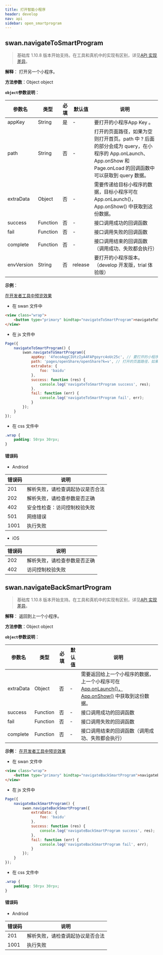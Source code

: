```yaml
---
title: 打开智能小程序
header: develop
nav: api
sidebar: open_smartprogram
---
```


## swan.navigateToSmartProgram

> 基础库 1.10.8 版本开始支持。在工具和真机中的实现有区别，详见[API 实现差异](https://smartprogram.baidu.com/docs/develop/devtools/diff/)。

**解释**： 打开另一个小程序。

**方法参数**：Object object

**`object`参数说明**：

|参数名 |类型  |必填 | 默认值 |说明|
|---- | ---- | ---- | ----|----|
|appKey | String | 是 | -| 要打开的小程序App Key 。|
|path | String | 否 | -| 打开的页面路径，如果为空则打开首页。path 中 ? 后面的部分会成为 query，在小程序的 App.onLaunch、App.onShow 和 Page.onLoad 的回调函数中可以获取到 query 数据。|
|extraData | Object | 否 | -| 需要传递给目标小程序的数据，目标小程序可在 App.onLaunch()，App.onShow() 中获取到这份数据。|
|success | Function |  否  | -| 接口调用成功的回调函数|
|fail   | Function  |  否  | -| 接口调用失败的回调函数|
|complete  |  Function  |  否 | -|  接口调用结束的回调函数（调用成功、失败都会执行）|
|envVersion	|String	|否|release|	要打开的小程序版本。（develop 开发版，trial 体验版）|

**示例**：

<a href="swanide://fragment/08bcf5aff52ed378f39c8112eb3d4a051559044193460" title="在开发者工具中预览效果" target="_self">在开发者工具中预览效果</a>

* 在 swan 文件中

```html
<view class="wrap">
    <button type="primary" bindtap="navigateToSmartProgram">navigateToSmartProgram</button>
</view>
```

* 在 js 文件中

```js
Page({
    navigateToSmartProgram() {
        swan.navigateToSmartProgram({
            appKey: '4fecoAqgCIUtzIyA4FAPgoyrc4oUc25c', // 要打开的小程序 App Key
            path: 'pages/openShare/openShare?k=v', // 打开的页面路径，如果为空则打开首页
            extraData: {
                foo: 'baidu'
            },
            success: function (res) {
                console.log('navigateToSmartProgram success', res);
            },
            fail: function (err) {
                console.log('navigateToSmartProgram fail', err);
            }
        });
    }
});
```
* 在 css 文件中

```css
.wrap {
    padding: 50rpx 30rpx;
}
```

#### 错误码
* Andriod

|错误码|说明|
|--|--|
|201|解析失败，请检查调起协议是否合法|
|202|解析失败，请检查参数是否正确|
|402|安全性检查：访问控制校验失败|
|501|网络错误|
|1001|执行失败|

* iOS

|错误码|说明|
|--|--|
|202|解析失败，请检查参数是否正确      |
|402|访问控制校验失败|

## swan.navigateBackSmartProgram

>  基础库 1.10.8 版本开始支持。在工具和真机中的实现有区别，详见[API 实现差异](https://smartprogram.baidu.com/docs/develop/devtools/diff/)。

**解释**： 返回到上一个小程序。

**方法参数**：Object object

**`object`参数说明**：

|参数名 |类型  |必填 | 默认值 |说明|
|---- | ---- | ---- | ----|----|
|extraData | Object | 否 | -| 需要返回给上一个小程序的数据，上一个小程序可在 [App.onLaunch()，App.onShow()](http://smartprogram.baidu.com/docs/develop/framework/app_service_register/) 中获取到这份数据。|
|success | Function |  否  | -| 接口调用成功的回调函数|
|fail   | Function  |  否  | -| 接口调用失败的回调函数|
|complete  |  Function  |  否 | -|  接口调用结束的回调函数（调用成功、失败都会执行）|

**示例**：
<a href="swanide://fragment/df2bcb7ca1229b466e859bc1a40c21091559044133015" title="在开发者工具中预览效果" target="_self">在开发者工具中预览效果</a>

* 在 swan 文件中

```html
<view class="wrap">
    <button type="primary" bindtap="navigateBackSmartProgram">navigateBackSmartProgram</button>
</view>
```

* 在 js 文件中

```js
Page({
    navigateBackSmartProgram() {
        swan.navigateBackSmartProgram({
            extraData: {
                foo: 'baidu'
            },
            success: function (res) {
                console.log('navigateBackSmartProgram success', res);
            },
            fail: function (err) {
                console.log('navigateBackSmartProgram fail', err);
            }
        });
    }
});
```
* 在 css 文件中

```css
.wrap {
    padding: 50rpx 30rpx;
}
```

#### 错误码

* Andriod

|错误码|说明|
|--|--|
|201|解析失败，请检查调起协议是否合法|
|1001|执行失败|

